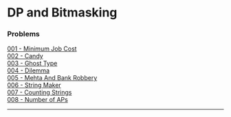 # DP and Bitmasking
### Problems

[001 - Minimum Job Cost](./code/001-Minimum-Job-Cost.cpp)<br>
[002 - Candy](./code/002-Candy.cpp)<br>
[003 - Ghost Type](./code/003-Ghost-Type.cpp)<br>
[004 - Dilemma](./code/004-Dilemma.cpp)<br>
[005 - Mehta And Bank Robbery](./code/005-Mehta-And-Bank-Robbery.cpp)<br>
[006 - String Maker](./code/006-String-Maker.cpp)<br>
[007 - Counting Strings](./code/007-Counting-Strings.cpp)<br>
[008 - Number of APs](./code/008-Number-Of-APs.cpp)<br>

---